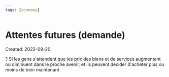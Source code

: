```yaml
---
tags: [economy]
---
```

# Attentes futures (demande)
Created: 2022-09-20

?
Si les gens s'attendent que les prix des biens et de services augmentent ou diminuent dans le proche avenir, et ils peuvent decider d'acheter plus ou moins de bien maintenant
<!--SR:!2023-12-21,106,230-->

